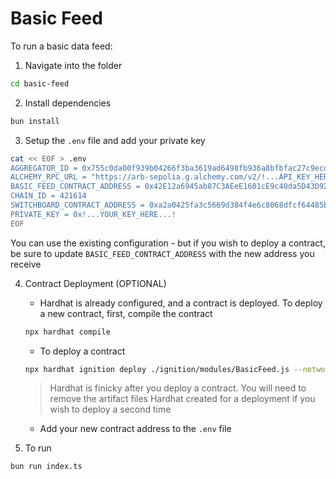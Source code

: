 # Basic Feed

To run a basic data feed:

1. Navigate into the folder

```bash
cd basic-feed
```

2. Install dependencies

```bash
bun install
```

3. Setup the `.env` file and add your private key

```bash
cat << EOF > .env
AGGREGATOR_ID = 0x755c0da00f939b04266f3ba3619ad6498fb936a8bfbfac27c9ecd4ab4c5d4878
ALCHEMY_RPC_URL = "https://arb-sepolia.g.alchemy.com/v2/!...API_KEY_HERE...!"
BASIC_FEED_CONTRACT_ADDRESS = 0x42E12a6945ab87C3AEeE1601cE9c40da5D43D92A
CHAIN_ID = 421614
SWITCHBOARD_CONTRACT_ADDRESS = 0xa2a0425fa3c5669d384f4e6c8068dfcf64485b3b
PRIVATE_KEY = 0x!...YOUR_KEY_HERE...!
EOF
```

You can use the existing configuration - but if you wish to deploy a contract,
be sure to update `BASIC_FEED_CONTRACT_ADDRESS` with the new address you receive

4. Contract Deployment (OPTIONAL)

	* Hardhat is already configured, and a contract is deployed. To deploy a new
	contract, first, compile the contract

	```bash
	npx hardhat compile
	```

	* To deploy a contract

	```bash
	npx hardhat ignition deploy ./ignition/modules/BasicFeed.js --network arbitrumSepolia
	```
	> Hardhat is finicky after you deploy a contract. You will need to remove
	the artifact files Hardhat created for a deployment if you wish to deploy
	a second time

	* Add your new contract address to the `.env` file

6. To run

```bash
bun run index.ts
```
